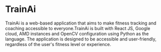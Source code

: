 # TrainAi
TrainAi is a web-based application that aims to make fitness tracking and coaching accessible to everyone.TrainAi is built with React JS, Google cloud, AMD instances and OpenCV configuration using Python as the language. The application is designed to be accessible and user-friendly, regardless of the user's fitness level or experience. 
